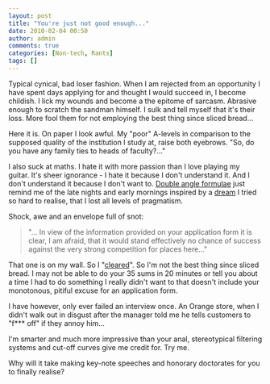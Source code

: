 ```yaml
---
layout: post
title: "You're just not good enough..."
date: 2010-02-04 00:50
author: admin
comments: true
categories: [Non-tech, Rants]
tags: []
---
```

Typical cynical, bad loser fashion. When I am rejected from an opportunity I have spent days applying for and thought I would succeed in, I become childish. I lick my wounds and become a the epitome of sarcasm. Abrasive enough to scratch the sandman himself. I sulk and tell myself that it's their loss. More fool them for not employing the best thing since sliced bread...

Here it is. On paper I look awful. My "poor" A-levels in comparison to the supposed quality of the institution I study at, raise both eyebrows.
"So, do you have any family ties to heads of faculty?..."

I also suck at maths. I hate it with more passion than I love playing my guitar. It's sheer ignorance - I hate it because I don't understand it. And I don't understand it because I don't want to. [Double angle formulae](http://en.wikipedia.org/wiki/List_of_trigonometric_identities#Double-.2C_triple-.2C_and_half-angle_formulae) just remind me of the late nights and early mornings inspired by a <a href="http://www.cam.ac.uk/admissions/undergraduate/courses/compsci/index.html" target="_blank">dream</a> I tried so hard to realise, that I lost all levels of pragmatism.

Shock, awe and an envelope full of snot:


>"... In view of the information provided on your application form it is clear, I am afraid, that it would stand effectively no chance of success against the very strong competition for places here..."


That one is on my wall. So I "<a href="http://en.wikipedia.org/wiki/UCAS#Clearing" target="_blank">cleared</a>". So I'm not the best thing since sliced bread.
I may not be able to do your 35 sums in 20 minutes or tell you about a time I had to do something I really didn't want to that doesn't include your monotonous, pitiful excuse for an application form.

I have however, only ever failed an interview once. An Orange store, when I didn't walk out in disgust after the manager told me he tells customers to "f*** off" if they annoy him...

I'm smarter and much more impressive than your anal, stereotypical filtering systems and cut-off curves give me credit for.
Try me.

Why will it take making key-note speeches and honorary doctorates for you to finally realise?
